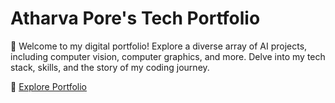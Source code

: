 # Atharva Pore's Tech Portfolio

🚀 Welcome to my digital portfolio! Explore a diverse array of AI projects, including computer vision, computer graphics, and more. Delve into my tech stack, skills, and the story of my coding journey. 

🔗 [Explore Portfolio](#[https://atharvapore01.github.io])
